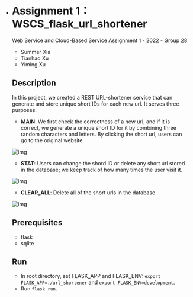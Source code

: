 - # Assignment 1：WSCS_flask_url_shortener

  Web Service and Cloud-Based Service Assignment 1 - 2022 - Group 28

  - Summer Xia
  - Tianhao Xu
  - Yiming Xu

  ## Description

  In this project, we created a REST URL-shortener service that can generate and store unique short IDs for each new url. It serves three purposes:

  - **MAIN**: We first check the correctness of a new url, and if it is correct, we generate a unique short ID for it by combining three random characters and letters. By clicking the short url, users can go to the original website.

  ![img](https://github.com/SummerXIATIAN/WSCS_flask_url_shortener/tree/main/img/main.gif)

  - **STAT**: Users can change the shord ID or delete any short url stored in the database; we keep track of how many times the user visit it.

  ![img](https://github.com/SummerXIATIAN/WSCS_flask_url_shortener/tree/main/img/stat.gif)

  - **CLEAR_ALL**: Delete all of the short urls in the database.

  ![img](https://github.com/SummerXIATIAN/WSCS_flask_url_shortener/tree/main/img/clear.gif)

  ## Prerequisites

  - flask
  - sqlite

  ## Run

  - In root directory, set FLASK_APP and FLASK_ENV: `export FLASK_APP=./url_shortener` and `export FLASK_ENV=development`.
  - Run `flask run`.
